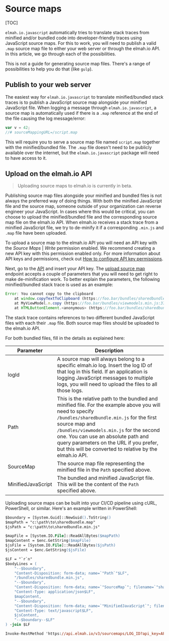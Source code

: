 # Source maps

[TOC]

`elmah.io.javascript` automatically tries to translate stack traces from minified and/or bundled code into developer-friendly traces using JavaScript source maps. For this to work, you will need to publish a valid `.map` source map file to either your web server or through the elmah.io API. In this article, we go through each of the possibilities.

This is not a guide for generating source map files. There's a range of possibilities to help you do that (like `gulp`).

## Publish to your web server

The easiest way for `elmah.io.javascript` to translate minified/bundled stack traces is to publish a JavaScript source map alongside your minified JavaScript file. When logging a message through `elmah.io.javascript`, a source map is automatically used if there is a `.map` reference at the end of the file causing the log message/error:

```javascript
var v = 42;
//# sourceMappingURL=/script.map
```

This will require you to serve a source map file named `script.map` together with the minified/bundled file. The `.map` file doesn't need to be publicly available over the internet, but the `elmah.io.javascript` package will need to have access to it.

## Upload on the elmah.io API

> Uploading source maps to elmah.io is currently in beta.

Publishing source map files alongside your minified and bundled files is not always the preferred way of doing things. With both the minified JavaScript file and the source map, someone outside of your organization can reverse engineer your JavaScript. In cases where this would be critical, you can choose to upload the minified/bundled file and the corresponding source map file on the elmah.io API. When elmah.io receives a stack trace from a minified JavaScript file, we try to de-minify it if a corresponding `.min.js` and `.map` file have been uploaded.

To upload a source map to the elmah.io API you will need an API key with the *Source Maps* | *Write* permission enabled. We recommend creating a new API key with this permission enabled only. For more information about API keys and permissions, check out [How to configure API key permissions](https://docs.elmah.io/how-to-configure-api-key-permissions/).

Next, go to the [API](https://api.elmah.io) and insert your API key. The [upload source map](https://api.elmah.io/swagger/index.html#/SourceMaps/SourceMaps_CreateOrUpdate) endpoint accepts a couple of parameters that you will need to get right to make de-minification work. To better explain the parameters, the following minified/bundled stack trace is used as an example:

```javascript
Error: You cannot copy to the clipboard
    at window.copyTextToClipboard (https://foo.bar/bundles/sharedbundle.min.js:69:24978)
    at MyViewModel.n.copy (https://foo.bar/bundles/viewmodels.min.js:37:37385)
    at HTMLButtonElement.<anonymous> (https://foo.bar/bundles/sharedbundle.min.js:55:109467)
```

The stack trace contains references to two different bundled JavaScript files with each their `.map` file. Both source map files should be uploaded to the elmah.io API.

For both bundled files, fill in the details as explained here:

| Parameter | Description |
|---|---|
| logId | A source map will always belong to a specific elmah.io log. Insert the log ID of that log in this field. If an application is logging JavaScript messages to multiple logs, you will need to upload the files to all those logs. |
| Path | This is the relative path to the bundled and minified file. For the example above you will need to specify `/bundles/sharedbundle.min.js` for the first source map and `/bundles/viewmodels.min.js` for the second one. You can use an absolute path and query parameters on the URL if you prefer, but this will be converted to relative by the elmah.io API. |
| SourceMap | The source map file representing the minified file in the `Path` specified above. |
| MinifiedJavaScript | The bundled and minified JavaScript file. This will be the content of the `Path` specified above. |

Uploading source maps can be built into your CI/CD pipeline using cURL, PowerShell, or similar. Here's an example written in PowerShell:

```ps
$boundary = [System.Guid]::NewGuid().ToString()
$mapPath = "c:\path\to\sharedbundle.map"
$jsPath = "c:\path\to\sharedbundle.min.js"

$mapFile = [System.IO.File]::ReadAllBytes($mapPath)
$mapContent = $enc.GetString($mapFile)
$jsFile = [System.IO.File]::ReadAllBytes($jsPath)
$jsContent = $enc.GetString($jsFile)

$LF = "`r`n"
$bodyLines = (
    "--$boundary",
    "Content-Disposition: form-data; name=`"Path`"$LF",
    "/bundles/sharedbundle.min.js",
    "--$boundary",
    "Content-Disposition: form-data; name=`"SourceMap`"; filename=`"sharedbundle.map`"",
	"Content-Type: application/json$LF",
    $mapContent,
    "--$boundary",
    "Content-Disposition: form-data; name=`"MinifiedJavaScript`"; filename=`"sharedbundle.min.js`"",
	"Content-Type: text/javascript$LF",
    $jsContent,
    "--$boundary--$LF"
) -join $LF

Invoke-RestMethod 'https://api.elmah.io/v3/sourcemaps/LOG_ID?api_key=API_KEY' -Method POST -ContentType "multipart/form-data; boundary=`"$boundary`"" -Body $bodyLines
```